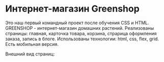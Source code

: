 # Интернет-магазин Greenshop
Это наш первый командный проект после обучения CSS и HTML.
GREENSHOP - интернет-магазин домашних растений. Реализованы страницы: главная, карточка товара, корзина, страрица оформления заказа, запись в блоге.
Использованы технологии: html, css, flex, grid. Есть мобильная версия.

Внешний вид страниц:


